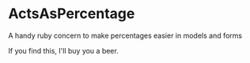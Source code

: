 # ActsAsPercentage
A handy ruby concern to make percentages easier in models and forms

If you find this, I'll buy you a beer.
